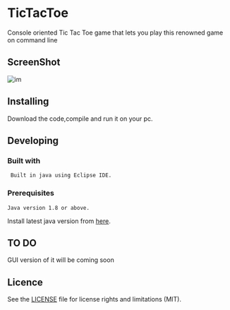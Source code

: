 # TicTacToe
Console oriented Tic Tac Toe game that lets you play this renowned game on command line


## ScreenShot
![im](https://user-images.githubusercontent.com/19759815/37605527-616041ba-2bb9-11e8-85d4-f539d624870e.png)


## Installing
Download the code,compile and run it on your pc.

## Developing
### Built with
     Built in java using Eclipse IDE.
 ### Prerequisites
    Java version 1.8 or above.
Install latest java version from [here](https://www.java.com/en/download/manual.jsp).

## TO DO
GUI version of it will be coming soon

## Licence

See the [LICENSE](LICENSE.md) file for license rights and limitations (MIT).
   

